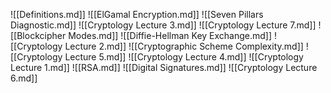![[Definitions.md]]
![[ElGamal Encryption.md]]
![[Seven Pillars Diagnostic.md]]
![[Cryptology Lecture 3.md]]
![[Cryptology Lecture 7.md]]
![[Blockcipher Modes.md]]
![[Diffie-Hellman Key Exchange.md]]
![[Cryptology Lecture 2.md]]
![[Cryptographic Scheme Complexity.md]]
![[Cryptology Lecture 5.md]]
![[Cryptology Lecture 4.md]]
![[Cryptology Lecture 1.md]]
![[RSA.md]]
![[Digital Signatures.md]]
![[Cryptology Lecture 6.md]]